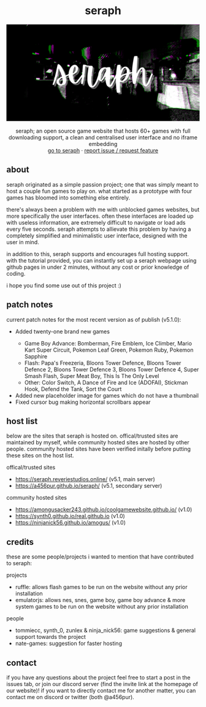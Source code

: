 <h1 align="center">seraph</h1>
<img src="images/seraphbanner.png">

  <p align="center">
    seraph; an open source game website that hosts 60+ games with full downloading support, a clean and centralised user interface and no iframe embedding
    <br/>
    <a href="https://seraph.reveriestudios.online/">go to seraph</a>
    ·
    <a href="https://github.com/a456pur/seraph/issues/new/choose">report issue / request feature</a>
  </p>

## about
seraph originated as a simple passion project; one that was simply meant to host a couple fun games to play on. what started as a prototype with four games has bloomed into something else entirely.

there's always been a problem with me with unblocked games websites, but more specifically the user interfaces. often these interfaces are loaded up with useless information, are extremely difficult to navigate or load ads every five seconds. seraph attempts to allievate this problem by having a completely simplified and minimalistic user interface, designed with the user in mind.

in addition to this, seraph supports and encourages full hosting support. with the tutorial provided, you can instantly set up a seraph webpage using github pages in under 2 minutes, without any cost or prior knowledge of coding.

i hope you find some use out of this project :)

## patch notes
current patch notes for the most recent version as of publish (v5.1.0):
<ul>
  <li>Added twenty-one brand new games</li>
  <ul>
    <li>Game Boy Advance: Bomberman, Fire Emblem, Ice Climber, Mario Kart Super Circuit, Pokemon Leaf Green, Pokemon Ruby, Pokemon Sapphire</li>
    <li>Flash: Papa's Freezeria, Bloons Tower Defence, Bloons Tower Defence 2, Bloons Tower Defence 3, Bloons Tower Defence 4, Super Smash Flash, Super Meat Boy, This Is The Only Level</li>
    <li>Other: Color Switch, A Dance of Fire and Ice (ADOFAI), Stickman Hook, Defend the Tank, Sort the Court</li>
  </ul>

  <li>Added new placeholder image for games which do not have a thumbnail</li>
  <li>Fixed cursor bug making horizontal scrollbars appear</li>
</ul>

## host list
below are the sites that seraph is hosted on. offical/trusted sites are maintained by myself, while community hosted sites are hosted by other people. community hosted sites have been verified initally before putting these sites on the host list.

offical/trusted sites
- https://seraph.reveriestudios.online/ (v5.1, main server)
- https://a456pur.github.io/seraph/ (v5.1, secondary server)

community hosted sites
- https://amongusacker243.github.io/coolgamewebsite.github.io/ (v1.0)
- https://synth0.github.io/real.github.io (v1.0)
- https://ninjanick56.github.io/amogus/ (v1.0)

## credits
these are some people/projects i wanted to mention that have contributed to seraph:

projects
- ruffle: allows flash games to be run on the website without any prior installation
- emulatorjs: allows nes, snes, game boy, game boy advance & more system games to be run on the website without any prior installation

people
- tommiecc, synth_0, zunlex & ninja_nick56: game suggestions & general support towards the project
- nate-games: suggestion for faster hosting

## contact
if you have any questions about the project feel free to start a post in the issues tab, or join our discord server (find the invite link at the homepage of our website)!
if you want to directly contact me for another matter, you can contact me on discord or twitter (both @a456pur).
